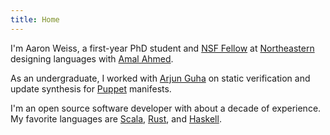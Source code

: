 ```yaml
---
title: Home 
---
```


I'm Aaron Weiss, a first-year PhD student and [NSF Fellow](https://nsfgrfp.org) at
[Northeastern](https://www.ccs.neu.edu) designing languages with
[Amal Ahmed](http://www.ccs.neu.edu/home/amal/).

As an undergraduate, I worked with [Arjun Guha](http://people.cs.umass.edu/~arjun/) on static
verification and update synthesis for [Puppet](https://puppet.com/) manifests.

I'm an open source software developer with about a decade of experience. My favorite languages are
[Scala](http://www.scala-lang.org), [Rust](http://www.rust-lang.org/), and
[Haskell](https://www.haskell.org).
